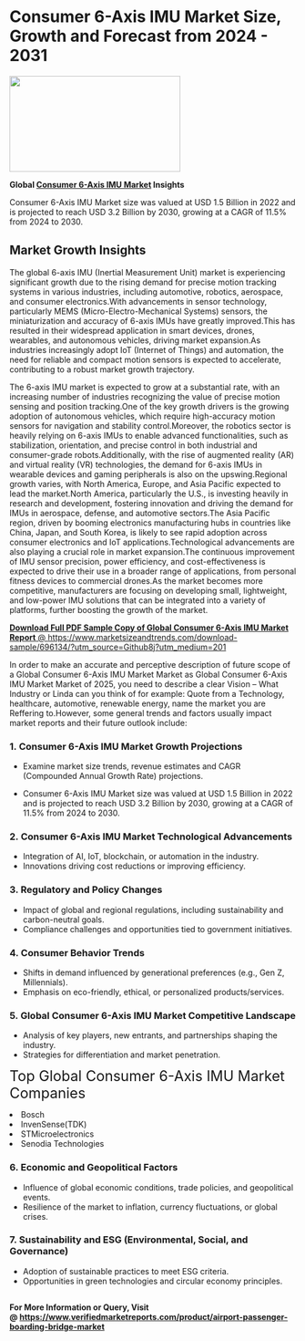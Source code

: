 <H1>Consumer 6-Axis IMU Market Size, Growth and Forecast from 2024 - 2031</H1><img class="aligncenter size-medium wp-image-584254" src="https://thirdeyenews.in/wp-content/uploads/2024/09/Global-Market-Research-300x168.jpeg" alt="" width="300" height="168" /><p><strong>Global&nbsp;<a href="https://www.marketsizeandtrends.com/download-sample/696134/?utm_source=Github8j?utm_medium=201">Consumer 6-Axis IMU Market</a> Insights</strong></p><p>Consumer 6-Axis IMU Market size was valued at USD 1.5 Billion in 2022 and is projected to reach USD 3.2 Billion by 2030, growing at a CAGR of 11.5% from 2024 to 2030.</p><p><h2>Market Growth Insights</h2> <p>The global 6-axis IMU (Inertial Measurement Unit) market is experiencing significant growth due to the rising demand for precise motion tracking systems in various industries, including automotive, robotics, aerospace, and consumer electronics.With advancements in sensor technology, particularly MEMS (Micro-Electro-Mechanical Systems) sensors, the miniaturization and accuracy of 6-axis IMUs have greatly improved.This has resulted in their widespread application in smart devices, drones, wearables, and autonomous vehicles, driving market expansion.As industries increasingly adopt IoT (Internet of Things) and automation, the need for reliable and compact motion sensors is expected to accelerate, contributing to a robust market growth trajectory.</p> <p><a href="#"></a></p> <p>The 6-axis IMU market is expected to grow at a substantial rate, with an increasing number of industries recognizing the value of precise motion sensing and position tracking.One of the key growth drivers is the growing adoption of autonomous vehicles, which require high-accuracy motion sensors for navigation and stability control.Moreover, the robotics sector is heavily relying on 6-axis IMUs to enable advanced functionalities, such as stabilization, orientation, and precise control in both industrial and consumer-grade robots.Additionally, with the rise of augmented reality (AR) and virtual reality (VR) technologies, the demand for 6-axis IMUs in wearable devices and gaming peripherals is also on the upswing.Regional growth varies, with North America, Europe, and Asia Pacific expected to lead the market.North America, particularly the U.S., is investing heavily in research and development, fostering innovation and driving the demand for IMUs in aerospace, defense, and automotive sectors.The Asia Pacific region, driven by booming electronics manufacturing hubs in countries like China, Japan, and South Korea, is likely to see rapid adoption across consumer electronics and IoT applications.Technological advancements are also playing a crucial role in market expansion.The continuous improvement of IMU sensor precision, power efficiency, and cost-effectiveness is expected to drive their use in a broader range of applications, from personal fitness devices to commercial drones.As the market becomes more competitive, manufacturers are focusing on developing small, lightweight, and low-power IMU solutions that can be integrated into a variety of platforms, further boosting the growth of the market.<p><a href="#"></p><p><span class=""><strong>Download Full PDF Sample Copy of Global Consumer 6-Axis IMU Market Report</strong> @ <a href="https://www.marketsizeandtrends.com/download-sample/696134/?utm_source=Github8j?utm_medium=201" target="_blank">https://www.marketsizeandtrends.com/download-sample/696134/?utm_source=Github8j?utm_medium=201</a></span></p><p>In order to make an accurate and perceptive description of future scope of a Global&nbsp;Consumer 6-Axis IMU Market Market as Global&nbsp;Consumer 6-Axis IMU Market Market of 2025, you need to describe a clear Vision &ndash; What Industry or Linda can you think of for example: Quote from a Technology, healthcare, automotive, renewable energy, name the market you are Reffering to.However, some general trends and factors usually impact market reports and their future outlook include:</p><h3>1.&nbsp;<strong>Consumer 6-Axis IMU Market Growth Projections</strong></h3><ul><li>Examine market size trends, revenue estimates and CAGR (Compounded Annual Growth Rate) projections.</li><li><p>Consumer 6-Axis IMU Market size was valued at USD 1.5 Billion in 2022 and is projected to reach USD 3.2 Billion by 2030, growing at a CAGR of 11.5% from 2024 to 2030.</p></li></ul><h3>2.&nbsp;<strong>Consumer 6-Axis IMU Market Technological Advancements</strong></h3><ul><li>Integration of AI, IoT, blockchain, or automation in the industry.</li><li>Innovations driving cost reductions or improving efficiency.</li></ul><h3>3.&nbsp;<strong>Regulatory and Policy Changes</strong></h3><ul><li>Impact of global and regional regulations, including sustainability and carbon-neutral goals.</li><li>Compliance challenges and opportunities tied to government initiatives.</li></ul><h3>4.&nbsp;<strong>Consumer Behavior Trends</strong></h3><ul><li>Shifts in demand influenced by generational preferences (e.g., Gen Z, Millennials).</li><li>Emphasis on eco-friendly, ethical, or personalized products/services.</li></ul><h3>5.&nbsp;<strong>Global Consumer 6-Axis IMU Market Competitive Landscape</strong></h3><ul><li>Analysis of key players, new entrants, and partnerships shaping the industry.</li><li>Strategies for differentiation and market penetration.</li></ul><p data-pm-slice="1 1 []"><span style="color: inherit; font-family: inherit; font-size: 25px;">Top Global Consumer 6-Axis IMU Market Companies</span></p><div class="" data-test-id=""><p><li>Bosch</li><li> InvenSense(TDK)</li><li> STMicroelectronics</li><li> Senodia Technologies</li></p></div><h3>6.&nbsp;<strong>Economic and Geopolitical Factors</strong></h3><ul><li>Influence of global economic conditions, trade policies, and geopolitical events.</li><li>Resilience of the market to inflation, currency fluctuations, or global crises.</li></ul><h3>7.&nbsp;<strong>Sustainability and ESG (Environmental, Social, and Governance)</strong></h3><ul><li>Adoption of sustainable practices to meet ESG criteria.</li><li>Opportunities in green technologies and circular economy principles.</li></ul><h2><strong style="font-size: 14px;">For More Information or Query, Visit @&nbsp;</strong><a style="background-color: #ffffff; font-size: 14px;" href="https://www.marketsizeandtrends.com/report/consumer-6-axis-imu-market/" target="_blank">https://www.verifiedmarketreports.com/product/airport-passenger-boarding-bridge-market</a></h2>